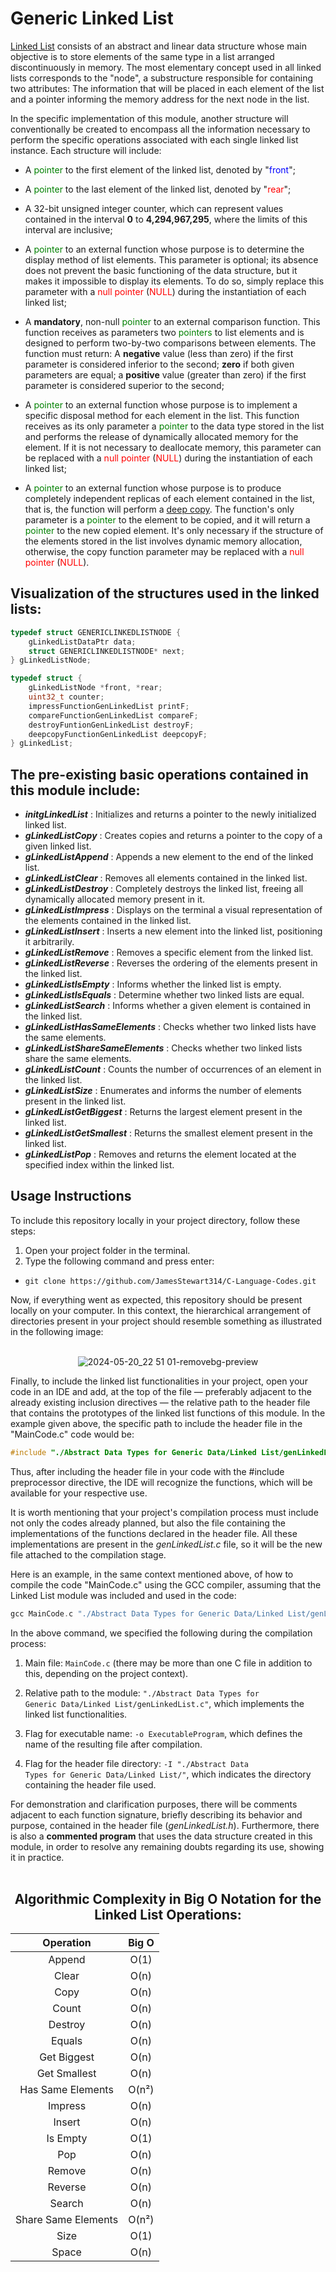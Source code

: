 # Generic Linked List

[Linked List](https://www.tutorialspoint.com/data_structures_algorithms/linked_list_algorithms.htm) consists of an abstract and linear data structure whose main objective is to store elements of the same type in a list arranged discontinuously in memory. The most elementary concept used in all linked lists corresponds to the "node", a substructure responsible for containing two attributes: The information that will be placed in each element of the list and a pointer informing the memory address for the next node in the list.

In the specific implementation of this module, another structure will conventionally be created to encompass all the information necessary to perform the specific operations associated with each single linked list instance. Each structure will include:

* A <span style="color:green;">pointer</span> to the first element of the linked list, denoted by "<span style="color:blue;">front</span>";

* A <span style="color:green;">pointer</span> to the last element of the linked list, denoted by "<span style="color:red;">rear</span>";

* A 32-bit unsigned integer counter, which can represent values contained in the interval **0** to **4,294,967,295**, where the limits of this interval are inclusive;

* A <span style="color:green;">pointer</span> to an external function whose purpose is to determine the display method of list elements. This parameter is optional; its absence does not prevent the basic functioning of the data structure, but it makes it impossible to display its elements. To do so, simply replace this parameter with a <span style="color:red;">null pointer</span> (<span style="color:red;">NULL</span>) during the instantiation of each linked list;

* A **mandatory**, non-null <span style="color:green;">pointer</span> to an external comparison function. This function receives as parameters two <span style="color:green;">pointers</span> to list elements and is designed to perform two-by-two comparisons between elements. The function must return: A **negative** value (less than zero) if the first parameter is considered inferior to the second; **zero** if both given parameters are equal; a **positive** value (greater than zero) if the first parameter is considered superior to the second;

* A <span style="color:green;">pointer</span> to an external function whose purpose is to implement a specific disposal method for each element in the list. This function receives as its only parameter a <span style="color:green;">pointer</span> to the data type stored in the list and performs the release of dynamically allocated memory for the element. If it is not necessary to deallocate memory, this parameter can be replaced with a <span style="color:red;">null pointer</span> (<span style="color:red;">NULL</span>) during the instantiation of each linked list;

* A <span style="color:green;">pointer</span> to an external function whose purpose is to produce completely independent replicas of each element contained in the list, that is, the function will perform a [deep copy](https://developer.mozilla.org/en-US/docs/Glossary/Deep_copy). The function's only parameter is a <span style="color:green;">pointer</span> to the element to be copied, and it will return a <span style="color:green;">pointer</span> to the new copied element. It's only necessary if the structure of the elements stored in the list involves dynamic memory allocation, otherwise, the copy function parameter may be replaced with a <span style="color:red;">null pointer</span> (<span style="color:red;">NULL</span>).


## Visualization of the structures used in the linked lists:

```c
typedef struct GENERICLINKEDLISTNODE {
    gLinkedListDataPtr data;
    struct GENERICLINKEDLISTNODE* next;
} gLinkedListNode;

typedef struct {
    gLinkedListNode *front, *rear;
    uint32_t counter;
    impressFunctionGenLinkedList printF;
    compareFunctionGenLinkedList compareF;
    destroyFuntionGenLinkedList destroyF;
    deepcopyFunctionGenLinkedList deepcopyF;
} gLinkedList;
```

## The pre-existing basic operations contained in this module include:
* ***initgLinkedList*** : Initializes and returns a pointer to the newly initialized linked list.
* ***gLinkedListCopy*** : Creates copies and returns a pointer to the copy of a given linked list.
* ***gLinkedListAppend*** : Appends a new element to the end of the linked list.
* ***gLinkedListClear*** : Removes all elements contained in the linked list.
* ***gLinkedListDestroy*** : Completely destroys the linked list, freeing all dynamically allocated memory present in it.
* ***gLinkedListImpress*** : Displays on the terminal a visual representation of the elements contained in the linked list.
* ***gLinkedListInsert*** : Inserts a new element into the linked list, positioning it arbitrarily.
* ***gLinkedListRemove*** : Removes a specific element from the linked list.
* ***gLinkedListReverse*** : Reverses the ordering of the elements present in the linked list.
* ***gLinkedListIsEmpty*** : Informs whether the linked list is empty.
* ***gLinkedListIsEquals*** : Determine whether two linked lists are equal.
* ***gLinkedListSearch*** : Informs whether a given element is contained in the linked list.
* ***gLinkedListHasSameElements*** : Checks whether two linked lists have the same elements.
* ***gLinkedListShareSameElements*** : Checks whether two linked lists share the same elements.
* ***gLinkedListCount*** : Counts the number of occurrences of an element in the linked list.
* ***gLinkedListSize*** : Enumerates and informs the number of elements present in the linked list.
* ***gLinkedListGetBiggest*** : Returns the largest element present in the linked list.
* ***gLinkedListGetSmallest*** : Returns the smallest element present in the linked list.
* ***gLinkedListPop*** : Removes and returns the element located at the specified index within the linked list.


## Usage Instructions
To include this repository locally in your project directory, follow these steps:
1. Open your project folder in the terminal.
2. Type the following command and press enter:
<ul>
    <li><code>git clone https://github.com/JamesStewart314/C-Language-Codes.git</code></li>
</ul>

Now, if everything went as expected, this repository should be present locally on your computer. In this context, the hierarchical arrangement of directories present in your project should resemble something as illustrated in the following image:
<br></br>

<div align="center">
    
![2024-05-20_22 51 01-removebg-preview](https://github.com/JamesStewart314/C-Language-Codes/assets/133912146/a3d8d5a3-c597-499e-a189-ce19b4dbddb4)

</div>

Finally, to include the linked list functionalities in your project, open your code in an IDE and add, at the top of the file — preferably adjacent to the already existing inclusion directives — the relative path to the header file that contains the prototypes of the linked list functions of this module. In the example given above, the specific path to include the header file in the "MainCode.c" code would be:

```c
#include "./Abstract Data Types for Generic Data/Linked List/genLinkedList.h"
```

Thus, after including the header file in your code with the #include preprocessor directive, the IDE will recognize the functions, which will be available for your respective use.

It is worth mentioning that your project's compilation process must include not only the codes already planned, but also the file containing the implementations of the functions declared in the header file. All these implementations are present in the *genLinkedList.c* file, so it will be the new file attached to the compilation stage.

Here is an example, in the same context mentioned above, of how to compile the code "MainCode.c" using the GCC compiler, assuming that the Linked List module was included and used in the code:

```c
gcc MainCode.c "./Abstract Data Types for Generic Data/Linked List/genLinkedList.c" -o ExecutableProgram -I "./Abstract Data Types for Generic Data/Linked List/"
```

<div>
In the above command, we specified the following during the compilation process:

1. Main file: <code>MainCode.c</code> (there may be more than one C file in addition to this, depending on the project context).

2. Relative path to the module: <code>"./Abstract Data Types for Generic Data/Linked List/genLinkedList.c"</code>, which implements the linked list functionalities.

3. Flag for executable name: <code>-o ExecutableProgram</code>, which defines the name of the resulting file after compilation.

4. Flag for the header file directory: <code>-I "./Abstract Data Types for Generic Data/Linked List/"</code>, which indicates the directory containing the header file used.

</div>

For demonstration and clarification purposes, there will be comments adjacent to each function signature, briefly describing its behavior and purpose, contained in the header file (*genLinkedList.h*). Furthermore, there is also a **commented program** that uses the data structure created in this module, in order to resolve any remaining doubts regarding its use, showing it in practice.
<br></br>

<div align="center">

## Algorithmic Complexity in Big O Notation for the Linked List Operations:

| Operation               | Big O   |
|:-----------------------:|:-------:|
| Append                  | O(1)    |
| Clear                   | O(n)    |
| Copy                    | O(n)    |
| Count                   | O(n)    |
| Destroy                 | O(n)    |
| Equals                  | O(n)    |
| Get Biggest             | O(n)    |
| Get Smallest            | O(n)    |
| Has Same Elements       | O(n²)   |
| Impress                 | O(n)    |
| Insert                  | O(n)    |
| Is Empty                | O(1)    |
| Pop                     | O(n)    |
| Remove                  | O(n)    |
| Reverse                 | O(n)    |
| Search                  | O(n)    |
| Share Same Elements     | O(n²)   |
| Size                    | O(1)    |
| Space                   | O(n)    |

</div>
